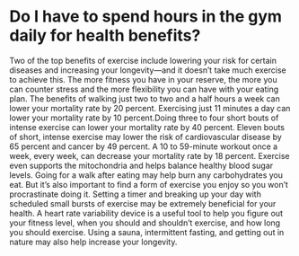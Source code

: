 # Do I have to spend hours in the gym daily for health benefits?

Two of the top benefits of exercise include lowering your risk for certain diseases and increasing your longevity—and it doesn’t take much exercise to achieve this. The more fitness you have in your reserve, the more you can counter stress and the more flexibility you can have with your eating plan. The benefits of walking just two to two and a half hours a week can lower your mortality rate by 20 percent. Exercising just 11 minutes a day can lower your mortality rate by 10 percent.Doing three to four short bouts of intense exercise can lower your mortality rate by 40 percent. Eleven bouts of short, intense exercise may lower the risk of cardiovascular disease by 65 percent and cancer by 49 percent. A 10 to 59-minute workout once a week, every week, can decrease your mortality rate by 18 percent. Exercise even supports the mitochondria and helps balance healthy blood sugar levels. Going for a walk after eating may help burn any carbohydrates you eat. But it’s also important to find a form of exercise you enjoy so you won’t procrastinate doing it. Setting a timer and breaking up your day with scheduled small bursts of exercise may be extremely beneficial for your health. A heart rate variability device is a useful tool to help you figure out your fitness level, when you should and shouldn’t exercise, and how long you should exercise. Using a sauna, intermittent fasting, and getting out in nature may also help increase your longevity.